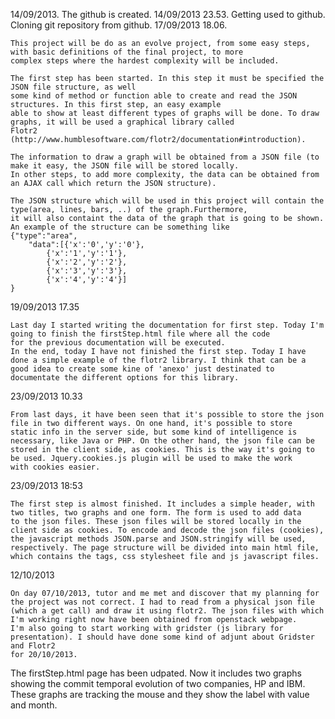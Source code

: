 14/09/2013.
	The github is created.
14/09/2013 23.53.
	Getting used to github. Cloning git repository from github.
17/09/2013 18.06.

    This project will be do as an evolve project, from some easy steps, with basic definitions of the final project, to more
    complex steps where the hardest complexity will be included. 

    The first step has been started. In this step it must be specified the JSON file structure, as well
    some kind of method or function able to create and read the JSON structures. In this first step, an easy example
    able to show at least different types of graphs will be done. To draw graphs, it will be used a graphical library called
    Flotr2 (http://www.humblesoftware.com/flotr2/documentation#introduction). 
    
    The information to draw a graph will be obtained from a JSON file (to make it easy, the JSON file will be stored locally.
    In other steps, to add more complexity, the data can be obtained from an AJAX call which return the JSON structure).

    The JSON structure which will be used in this project will contain the type(area, lines, bars, ..) of the graph.Furthermore,
    it will also containt the data of the graph that is going to be shown. An example of the structure can be something like
    {"type":"area",
        "data":[{'x':'0','y':'0'},
            {'x':'1','y':'1'},
            {'x':'2','y':'2'},
            {'x':'3','y':'3'},
            {'x':'4','y':'4'}]
    }
    
19/09/2013 17.35

    Last day I started writing the documentation for first step. Today I'm going to finish the firstStep.html file where all the code
    for the previous documentation will be executed.
    In the end, today I have not finished the first step. Today I have done a simple example of the flotr2 library. I think that can be a
    good idea to create some kine of 'anexo' just destinated to documentate the different options for this library.
    
23/09/2013 10.33

	From last days, it have been seen that it's possible to store the json file in two different ways. On one hand, it's possible to store
	static info in the server side, but some kind of intelligence is necessary, like Java or PHP. On the other hand, the json file can be
	stored in the client side, as cookies. This is the way it's going to be used. Jquery.cookies.js plugin will be used to make the work 
	with cookies easier.

23/09/2013 18:53

    The first step is almost finished. It includes a simple header, with two titles, two graphs and one form. The form is used to add data
    to the json files. These json files will be stored locally in the client side as cookies. To encode and decode the json files (cookies), 
    the javascript methods JSON.parse and JSON.stringify will be used, respectively. The page structure will be divided into main html file,
    which contains the tags, css stylesheet file and js javascript files.

12/10/2013

    On day 07/10/2013, tutor and me met and discover that my planning for the project was not correct. I had to read from a physical json file
    (which a get call) and draw it using flotr2. The json files with which I'm working right now have been obtained from openstack webpage.
    I'm also going to start working with gridster (js library for presentation). I should have done some kind of adjunt about Gridster and Flotr2 
    for 20/10/2013.
    
   The firstStep.html page has been udpated. Now it includes two graphs showing the commit temporal evolution of two companies, HP and IBM.
   These graphs are tracking the mouse and they show the label with value and month. 

